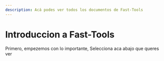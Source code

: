 ```yaml
---
description: Acá podes ver todos los documentos de Fast-Tools
---
```


# Introduccion a Fast-Tools

Primero, empezemos con lo importante, Selecciona aca abajo que queres ver
